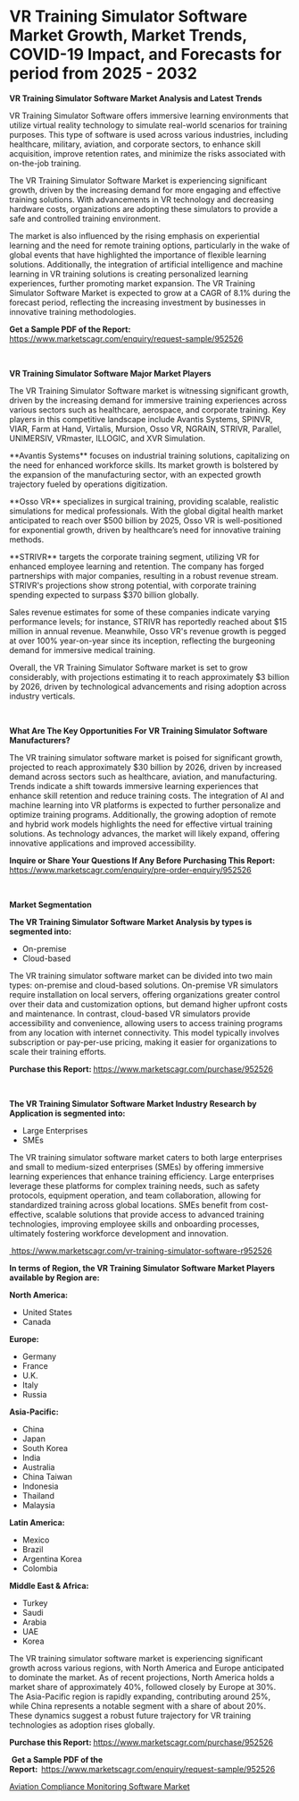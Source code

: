 <p><h1>VR Training Simulator Software Market Growth, Market Trends, COVID-19 Impact, and Forecasts for period from 2025 - 2032</h1></p><p><strong>VR Training Simulator Software Market Analysis and Latest Trends</strong></p>
<p><p>VR Training Simulator Software offers immersive learning environments that utilize virtual reality technology to simulate real-world scenarios for training purposes. This type of software is used across various industries, including healthcare, military, aviation, and corporate sectors, to enhance skill acquisition, improve retention rates, and minimize the risks associated with on-the-job training.</p><p>The VR Training Simulator Software Market is experiencing significant growth, driven by the increasing demand for more engaging and effective training solutions. With advancements in VR technology and decreasing hardware costs, organizations are adopting these simulators to provide a safe and controlled training environment. </p><p>The market is also influenced by the rising emphasis on experiential learning and the need for remote training options, particularly in the wake of global events that have highlighted the importance of flexible learning solutions. Additionally, the integration of artificial intelligence and machine learning in VR training solutions is creating personalized learning experiences, further promoting market expansion. The VR Training Simulator Software Market is expected to grow at a CAGR of 8.1% during the forecast period, reflecting the increasing investment by businesses in innovative training methodologies.</p></p>
<p><strong>Get a Sample PDF of the Report:&nbsp;</strong> <a href="https://www.marketscagr.com/enquiry/request-sample/952526?utm_campaign=3135&utm_medium=2&utm_source=Github&utm_content=ia&utm_term=07032025&utm_id=vr-training-simulator-software">https://www.marketscagr.com/enquiry/request-sample/952526</a></p>
<p>&nbsp;</p>
<p><strong>VR Training Simulator Software Major Market Players</strong></p>
<p><p>The VR Training Simulator Software market is witnessing significant growth, driven by the increasing demand for immersive training experiences across various sectors such as healthcare, aerospace, and corporate training. Key players in this competitive landscape include Avantis Systems, SPINVR, VIAR, Farm at Hand, Virtalis, Mursion, Osso VR, NGRAIN, STRIVR, Parallel, UNIMERSIV, VRmaster, ILLOGIC, and XVR Simulation.</p><p>**Avantis Systems** focuses on industrial training solutions, capitalizing on the need for enhanced workforce skills. Its market growth is bolstered by the expansion of the manufacturing sector, with an expected growth trajectory fueled by operations digitization.</p><p>**Osso VR** specializes in surgical training, providing scalable, realistic simulations for medical professionals. With the global digital health market anticipated to reach over $500 billion by 2025, Osso VR is well-positioned for exponential growth, driven by healthcare’s need for innovative training methods.</p><p>**STRIVR** targets the corporate training segment, utilizing VR for enhanced employee learning and retention. The company has forged partnerships with major companies, resulting in a robust revenue stream. STRIVR's projections show strong potential, with corporate training spending expected to surpass $370 billion globally.</p><p>Sales revenue estimates for some of these companies indicate varying performance levels; for instance, STRIVR has reportedly reached about $15 million in annual revenue. Meanwhile, Osso VR's revenue growth is pegged at over 100% year-on-year since its inception, reflecting the burgeoning demand for immersive medical training.</p><p>Overall, the VR Training Simulator Software market is set to grow considerably, with projections estimating it to reach approximately $3 billion by 2026, driven by technological advancements and rising adoption across industry verticals.</p></p>
<p>&nbsp;</p>
<p><strong>What Are The Key Opportunities For VR Training Simulator Software Manufacturers?</strong></p>
<p><p>The VR training simulator software market is poised for significant growth, projected to reach approximately $30 billion by 2026, driven by increased demand across sectors such as healthcare, aviation, and manufacturing. Trends indicate a shift towards immersive learning experiences that enhance skill retention and reduce training costs. The integration of AI and machine learning into VR platforms is expected to further personalize and optimize training programs. Additionally, the growing adoption of remote and hybrid work models highlights the need for effective virtual training solutions. As technology advances, the market will likely expand, offering innovative applications and improved accessibility.</p></p>
<p><strong>Inquire or Share Your Questions If Any Before Purchasing This Report:</strong> <a href="https://www.marketscagr.com/enquiry/pre-order-enquiry/952526?utm_campaign=3135&utm_medium=2&utm_source=Github&utm_content=ia&utm_term=07032025&utm_id=vr-training-simulator-software">https://www.marketscagr.com/enquiry/pre-order-enquiry/952526</a></p>
<p>&nbsp;</p>
<p><strong>Market Segmentation</strong></p>
<p><strong>The VR Training Simulator Software Market Analysis by types is segmented into:</strong></p>
<p><ul><li>On-premise</li><li>Cloud-based</li></ul></p>
<p><p>The VR training simulator software market can be divided into two main types: on-premise and cloud-based solutions. On-premise VR simulators require installation on local servers, offering organizations greater control over their data and customization options, but demand higher upfront costs and maintenance. In contrast, cloud-based VR simulators provide accessibility and convenience, allowing users to access training programs from any location with internet connectivity. This model typically involves subscription or pay-per-use pricing, making it easier for organizations to scale their training efforts.</p></p>
<p><strong>Purchase this Report:&nbsp;</strong><a href="https://www.marketscagr.com/purchase/952526?utm_campaign=3135&utm_medium=2&utm_source=Github&utm_content=ia&utm_term=07032025&utm_id=vr-training-simulator-software">https://www.marketscagr.com/purchase/952526</a></p>
<p>&nbsp;</p>
<p><strong>The VR Training Simulator Software Market Industry Research by Application is segmented into:</strong></p>
<p><ul><li>Large Enterprises</li><li>SMEs</li></ul></p>
<p><p>The VR training simulator software market caters to both large enterprises and small to medium-sized enterprises (SMEs) by offering immersive learning experiences that enhance training efficiency. Large enterprises leverage these platforms for complex training needs, such as safety protocols, equipment operation, and team collaboration, allowing for standardized training across global locations. SMEs benefit from cost-effective, scalable solutions that provide access to advanced training technologies, improving employee skills and onboarding processes, ultimately fostering workforce development and innovation.</p></p>
<p><a href="https://www.marketscagr.com/vr-training-simulator-software-r952526?utm_campaign=3135&utm_medium=2&utm_source=Github&utm_content=ia&utm_term=07032025&utm_id=vr-training-simulator-software">&nbsp;https://www.marketscagr.com/vr-training-simulator-software-r952526</a></p>
<p><strong>In terms of Region, the VR Training Simulator Software Market Players available by Region are:</strong></p>
<p>
    <p> <strong> North America: </strong>
        <ul>
            <li>United States</li>
            <li>Canada</li>
        </ul>
        </p> 
    <p> <strong> Europe: </strong>
        <ul>
            <li>Germany</li>
            <li>France</li>
            <li>U.K.</li>
            <li>Italy</li>
            <li>Russia</li>
        </ul>
        </p> 
    <p> <strong> Asia-Pacific: </strong>
        <ul>
            <li>China</li>
            <li>Japan</li>
            <li>South Korea</li>
            <li>India</li>
            <li>Australia</li>
            <li>China Taiwan</li>
            <li>Indonesia</li>
            <li>Thailand</li>
            <li>Malaysia</li>
        </ul>
        </p> 
    <p> <strong> Latin America: </strong>
        <ul>
            <li>Mexico</li>
            <li>Brazil</li>
            <li>Argentina Korea</li>
            <li>Colombia</li>
        </ul>
        </p> 
    <p> <strong> Middle East & Africa: </strong>
        <ul>
            <li>Turkey</li>
            <li>Saudi</li>
            <li>Arabia</li>
            <li>UAE</li>
            <li>Korea</li>
        </ul>
    </p>
    </p>
<p><p>The VR training simulator software market is experiencing significant growth across various regions, with North America and Europe anticipated to dominate the market. As of recent projections, North America holds a market share of approximately 40%, followed closely by Europe at 30%. The Asia-Pacific region is rapidly expanding, contributing around 25%, while China represents a notable segment with a share of about 20%. These dynamics suggest a robust future trajectory for VR training technologies as adoption rises globally.</p></p>
<p><strong>Purchase this Report: </strong><a href="https://www.marketscagr.com/purchase/952526?utm_campaign=3135&utm_medium=2&utm_source=Github&utm_content=ia&utm_term=07032025&utm_id=vr-training-simulator-software">https://www.marketscagr.com/purchase/952526</a></p>
<p>&nbsp;<strong>Get a Sample PDF of the Report:&nbsp;&nbsp;</strong><a href="https://www.marketscagr.com/enquiry/request-sample/952526?utm_campaign=3135&utm_medium=2&utm_source=Github&utm_content=ia&utm_term=07032025&utm_id=vr-training-simulator-software">https://www.marketscagr.com/enquiry/request-sample/952526</a></p>
<p><strong></strong></p>
<p><p><a href="https://github.com/hannajuana198484/Market-Research-Report-List-1/blob/main/aviation-compliance-monitoring-software-market.md?utm_campaign=3135&utm_medium=2&utm_source=Github&utm_content=ia&utm_term=07032025&utm_id=vr-training-simulator-software">Aviation Compliance Monitoring Software Market</a></p></p>